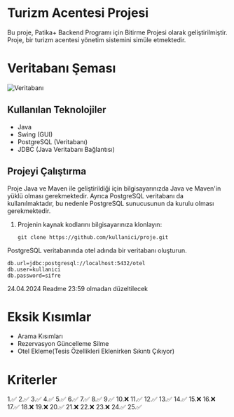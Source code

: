 # Turizm Acentesi Projesi

Bu proje, Patika+ Backend Programı için Bitirme Projesi olarak geliştirilmiştir. Proje, bir turizm acentesi yönetim sistemini simüle etmektedir.
# Veritabanı Şeması
![Veritabanı](images/veritabanı.png)
## Kullanılan Teknolojiler

- Java
- Swing (GUI)
- PostgreSQL (Veritabanı)
- JDBC (Java Veritabanı Bağlantısı)

## Projeyi Çalıştırma

Proje Java ve Maven ile geliştirildiği için bilgisayarınızda Java ve Maven'in yüklü olması gerekmektedir. Ayrıca PostgreSQL veritabanı da kullanılmaktadır, bu nedenle PostgreSQL sunucusunun da kurulu olması gerekmektedir.

1. Projenin kaynak kodlarını bilgisayarınıza klonlayın:

   ```
   git clone https://github.com/kullanici/proje.git
   
PostgreSQL veritabanında otel adında bir veritabanı oluşturun.

  ```
  db.url=jdbc:postgresql://localhost:5432/otel
  db.user=kullanici
  db.password=sifre
```
24.04.2024 Readme 23:59 olmadan düzeltilecek
# Eksik Kısımlar
- Arama Kısımları
- Rezervasyon Güncelleme Silme 
- Otel Ekleme(Tesis Özellikleri Eklenirken Sıkıntı Çıkıyor)
  
# Kriterler
1.✅ 2.✅ 3.✅ 4.✅ 5.✅ 6.✅ 7.✅ 8.✅ 9.✅ 10.❌ 11.✅ 12.✅ 13.✅ 14.✅ 15.❌ 16.❌ 17.✅ 18.❌ 19.❌ 20.✅ 21.❌ 22.❌ 23.❌ 24.✅ 25.✅
